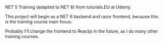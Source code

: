 NET 5 Training (adapted to NET 6) from tutorials.EU at Udemy.

This project will begin as a NET 6 backend and razor frontend, because this is the training course main focus.

Probably I'll change the frontend to Reactjs in the future, as I do many other training courses.
